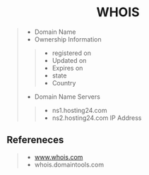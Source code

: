 # <center>WHOIS</center>
> * Domain Name
> * Ownership Information
>> * registered on 
>> * Updated on
>> * Expires on
>> * state
>> * Country
> * Domain Name Servers
>> * ns1.hosting24.com
>> * ns2.hosting24.com
> IP Address



## Refereneces
> * www.whois.com
> * whois.domaintools.com
